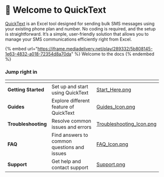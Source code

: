 # 👋 Welcome to QuickText

[QuickText](https://pythonandvba.com/quicktext) is an Excel tool designed for sending bulk SMS messages using your existing phone plan and number. No coding is required, and the setup is straightforward. It’s a simple, user-friendly solution that allows you to manage your SMS communications efficiently right from Excel.

{% embed url="https://iframe.mediadelivery.net/play/289332/5b808145-1e63-4832-a018-72354d8a70da" %}
Welcome to the docs
{% endembed %}

### Jump right in

<table data-view="cards"><thead><tr><th></th><th></th><th data-hidden data-card-cover data-type="files"></th></tr></thead><tbody><tr><td><strong>Getting Started</strong></td><td>Set up and start using QuickText</td><td><a href=".gitbook/assets/Start_Here.png">Start_Here.png</a></td></tr><tr><td><strong>Guides</strong></td><td>Explore different feature of QuickText</td><td><a href=".gitbook/assets/Guides_Icon.png">Guides_Icon.png</a></td></tr><tr><td><strong>Troubleshooting</strong></td><td>Resolve common issues and errors</td><td><a href=".gitbook/assets/Troubleshooting_Icon.png">Troubleshooting_Icon.png</a></td></tr><tr><td><strong>FAQ</strong></td><td>Find answers to common questions and issues</td><td><a href=".gitbook/assets/FAQ_Icon.png">FAQ_Icon.png</a></td></tr><tr><td><strong>Support</strong></td><td>Get help and contact support</td><td><a href=".gitbook/assets/Support.png">Support.png</a></td></tr></tbody></table>



